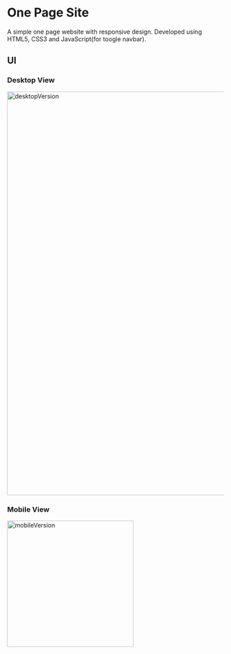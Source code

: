 # One Page Site

A simple one page website with responsive design. 
Developed using HTML5, CSS3 and JavaScript(for toogle navbar).

## UI
### Desktop View
<img width="939" alt="desktopVersion" src="https://user-images.githubusercontent.com/50706289/58581364-0db1cd80-8258-11e9-90b4-2eb19d69ea61.png">

### Mobile View
<img width="294" alt="mobileVersion" src="https://user-images.githubusercontent.com/50706289/58581215-aac03680-8257-11e9-8ea2-2ba91f0968da.png">


